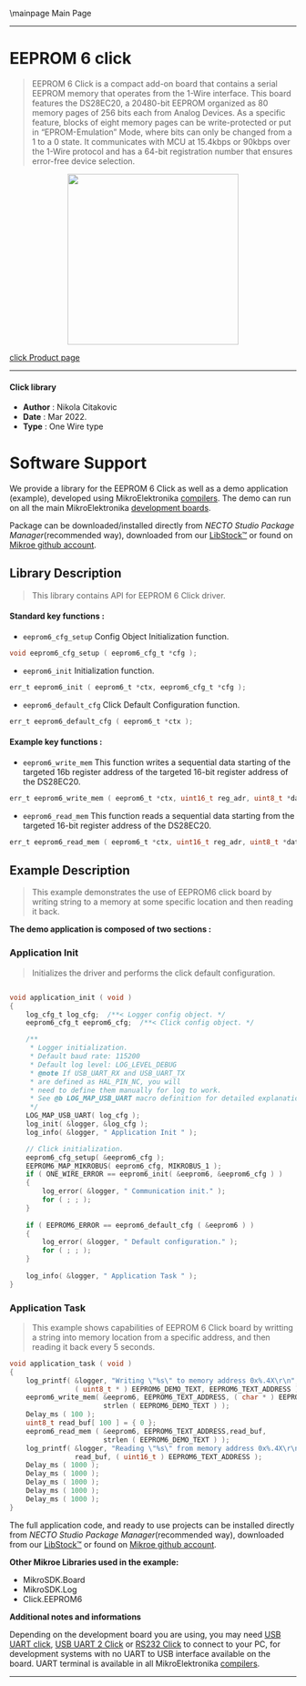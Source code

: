 \mainpage Main Page

---
# EEPROM 6 click

> EEPROM 6 Click is a compact add-on board that contains a serial EEPROM memory that operates from the 1-Wire interface. This board features the DS28EC20, a 20480-bit EEPROM organized as 80 memory pages of 256 bits each from Analog Devices. As a specific feature, blocks of eight memory pages can be write-protected or put in “EPROM-Emulation” Mode, where bits can only be changed from a 1 to a 0 state. It communicates with MCU at 15.4kbps or 90kbps over the 1-Wire protocol and has a 64-bit registration number that ensures error-free device selection.

<p align="center">
  <img src="https://download.mikroe.com/images/click_for_ide/eeprom6_click.png" height=300px>
</p>

[click Product page](https://www.mikroe.com/eeprom-6-click)

---


#### Click library

- **Author**        : Nikola Citakovic
- **Date**          : Mar 2022.
- **Type**          : One Wire type


# Software Support

We provide a library for the EEPROM 6 Click
as well as a demo application (example), developed using MikroElektronika
[compilers](https://www.mikroe.com/necto-studio).
The demo can run on all the main MikroElektronika [development boards](https://www.mikroe.com/development-boards).

Package can be downloaded/installed directly from *NECTO Studio Package Manager*(recommended way), downloaded from our [LibStock&trade;](https://libstock.mikroe.com) or found on [Mikroe github account](https://github.com/MikroElektronika/mikrosdk_click_v2/tree/master/clicks).

## Library Description

> This library contains API for EEPROM 6 Click driver.

#### Standard key functions :

- `eeprom6_cfg_setup` Config Object Initialization function.
```c
void eeprom6_cfg_setup ( eeprom6_cfg_t *cfg );
```

- `eeprom6_init` Initialization function.
```c
err_t eeprom6_init ( eeprom6_t *ctx, eeprom6_cfg_t *cfg );
```

- `eeprom6_default_cfg` Click Default Configuration function.
```c
err_t eeprom6_default_cfg ( eeprom6_t *ctx );
```

#### Example key functions :

- `eeprom6_write_mem` This function writes a sequential data starting of the targeted 16b register address of the targeted 16-bit register address of the DS28EC20.
```c
err_t eeprom6_write_mem ( eeprom6_t *ctx, uint16_t reg_adr, uint8_t *data_in, uint16_t n_len );
```

- `eeprom6_read_mem` This function reads a sequential data starting from the targeted 16-bit register address of the DS28EC20.
```c
err_t eeprom6_read_mem ( eeprom6_t *ctx, uint16_t reg_adr, uint8_t *data_in, uint16_t n_len );
```

## Example Description

> This example demonstrates the use of EEPROM6 click board by writing string to a memory at some specific location and then reading it back.

**The demo application is composed of two sections :**

### Application Init

> Initializes the driver and performs the click default configuration.

```c

void application_init ( void )
{
	log_cfg_t log_cfg;  /**< Logger config object. */
    eeprom6_cfg_t eeprom6_cfg;  /**< Click config object. */

    /** 
     * Logger initialization.
     * Default baud rate: 115200
     * Default log level: LOG_LEVEL_DEBUG
     * @note If USB_UART_RX and USB_UART_TX 
     * are defined as HAL_PIN_NC, you will 
     * need to define them manually for log to work. 
     * See @b LOG_MAP_USB_UART macro definition for detailed explanation.
     */
    LOG_MAP_USB_UART( log_cfg );
    log_init( &logger, &log_cfg );
    log_info( &logger, " Application Init " );

    // Click initialization.
    eeprom6_cfg_setup( &eeprom6_cfg );
    EEPROM6_MAP_MIKROBUS( eeprom6_cfg, MIKROBUS_1 );
    if ( ONE_WIRE_ERROR == eeprom6_init( &eeprom6, &eeprom6_cfg ) ) 
    {
        log_error( &logger, " Communication init." );
        for ( ; ; );
    }
    
    if ( EEPROM6_ERROR == eeprom6_default_cfg ( &eeprom6 ) )
    {
        log_error( &logger, " Default configuration." );
        for ( ; ; );
    }
    
    log_info( &logger, " Application Task " );
}

```

### Application Task

> This example shows capabilities of EEPROM 6 Click board by writting a string into memory location from a specific address, and then reading it back every 5 seconds.

```c
void application_task ( void )
{
    log_printf( &logger, "Writing \"%s\" to memory address 0x%.4X\r\n", 
                ( uint8_t * ) EEPROM6_DEMO_TEXT, EEPROM6_TEXT_ADDRESS );
    eeprom6_write_mem( &eeprom6, EEPROM6_TEXT_ADDRESS, ( char * ) EEPROM6_DEMO_TEXT,
                       strlen ( EEPROM6_DEMO_TEXT ) );
    Delay_ms ( 100 );    
    uint8_t read_buf[ 100 ] = { 0 };
    eeprom6_read_mem ( &eeprom6, EEPROM6_TEXT_ADDRESS,read_buf,
                       strlen ( EEPROM6_DEMO_TEXT ) );
    log_printf( &logger, "Reading \"%s\" from memory address 0x%.4X\r\n\n",
                read_buf, ( uint16_t ) EEPROM6_TEXT_ADDRESS );
    Delay_ms ( 1000 );
    Delay_ms ( 1000 );
    Delay_ms ( 1000 );
    Delay_ms ( 1000 );
    Delay_ms ( 1000 );
}
```

The full application code, and ready to use projects can be installed directly from *NECTO Studio Package Manager*(recommended way), downloaded from our [LibStock&trade;](https://libstock.mikroe.com) or found on [Mikroe github account](https://github.com/MikroElektronika/mikrosdk_click_v2/tree/master/clicks).

**Other Mikroe Libraries used in the example:**

- MikroSDK.Board
- MikroSDK.Log
- Click.EEPROM6

**Additional notes and informations**

Depending on the development board you are using, you may need
[USB UART click](https://www.mikroe.com/usb-uart-click),
[USB UART 2 Click](https://www.mikroe.com/usb-uart-2-click) or
[RS232 Click](https://www.mikroe.com/rs232-click) to connect to your PC, for
development systems with no UART to USB interface available on the board. UART
terminal is available in all MikroElektronika
[compilers](https://shop.mikroe.com/compilers).

---
